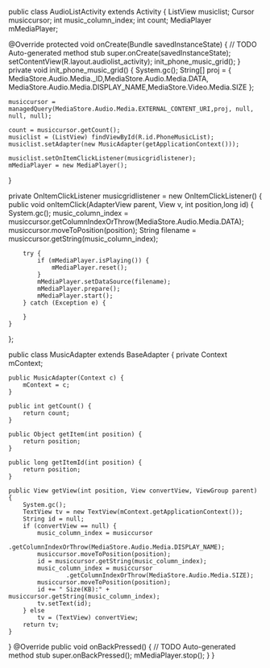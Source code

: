 public class AudioListActivity extends Activity {
ListView musiclist;
Cursor musiccursor;
int music_column_index;
int count;
MediaPlayer mMediaPlayer;

@Override
protected void onCreate(Bundle savedInstanceState) {
    // TODO Auto-generated method stub
    super.onCreate(savedInstanceState);
    setContentView(R.layout.audiolist_activity);
    init_phone_music_grid();
}
private void init_phone_music_grid() {
    System.gc();
    String[] proj = { MediaStore.Audio.Media._ID,MediaStore.Audio.Media.DATA,
                        MediaStore.Audio.Media.DISPLAY_NAME,MediaStore.Video.Media.SIZE };

    musiccursor = managedQuery(MediaStore.Audio.Media.EXTERNAL_CONTENT_URI,proj, null, null, null);

    count = musiccursor.getCount();
    musiclist = (ListView) findViewById(R.id.PhoneMusicList);
    musiclist.setAdapter(new MusicAdapter(getApplicationContext()));

    musiclist.setOnItemClickListener(musicgridlistener);
    mMediaPlayer = new MediaPlayer();
}

private OnItemClickListener musicgridlistener = new OnItemClickListener() {
    public void onItemClick(AdapterView parent, View v, int position,long id) {
        System.gc();
        music_column_index = musiccursor.getColumnIndexOrThrow(MediaStore.Audio.Media.DATA);
        musiccursor.moveToPosition(position);
        String filename = musiccursor.getString(music_column_index);

        try {
            if (mMediaPlayer.isPlaying()) {
                mMediaPlayer.reset();
            }
            mMediaPlayer.setDataSource(filename);
            mMediaPlayer.prepare();
            mMediaPlayer.start();
        } catch (Exception e) {

        }
    }
};

public class MusicAdapter extends BaseAdapter {
    private Context mContext;

    public MusicAdapter(Context c) {
        mContext = c;
    }

    public int getCount() {
        return count;
    }

    public Object getItem(int position) {
        return position;
    }

    public long getItemId(int position) {
        return position;
    }

    public View getView(int position, View convertView, ViewGroup parent) {
        System.gc();
        TextView tv = new TextView(mContext.getApplicationContext());
        String id = null;
        if (convertView == null) {
            music_column_index = musiccursor
                    .getColumnIndexOrThrow(MediaStore.Audio.Media.DISPLAY_NAME);
            musiccursor.moveToPosition(position);
            id = musiccursor.getString(music_column_index);
            music_column_index = musiccursor
                    .getColumnIndexOrThrow(MediaStore.Audio.Media.SIZE);
            musiccursor.moveToPosition(position);
            id += " Size(KB):" + musiccursor.getString(music_column_index);
            tv.setText(id);
        } else
            tv = (TextView) convertView;
        return tv;
    }
}
@Override
public void onBackPressed() {
    // TODO Auto-generated method stub
    super.onBackPressed();
    mMediaPlayer.stop();
}
}

